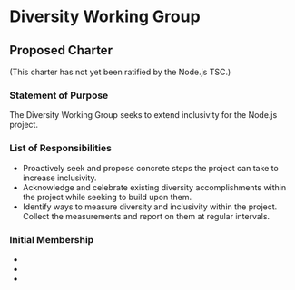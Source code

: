 # Diversity Working Group

## Proposed Charter

(This charter has not yet been ratified by the Node.js TSC.)

### Statement of Purpose

The Diversity Working Group seeks to extend inclusivity for the Node.js project.

### List of Responsibilities

* Proactively seek and propose concrete steps the project can take to increase
inclusivity.
* Acknowledge and celebrate existing diversity accomplishments within the
project while seeking to build upon them.
* Identify ways to measure diversity and inclusivity within the project. Collect
the measurements and report on them at regular intervals.

### Initial Membership

* 
*
*
